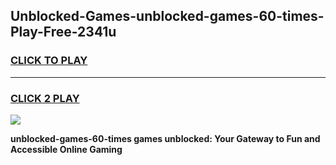
## Unblocked-Games-unblocked-games-60-times-Play-Free-2341u
<h3>
<a href="https://premium76.site?title=unblocked-games-60-times&ref=18A">CLICK TO PLAY</a></h3>
<hr>

<h3>
<a href="https://premium76.site?title=unblocked-games-60-times&ref=18A">CLICK 2 PLAY</a>
  
</h3>

<a href="https://premium76.site?title=unblocked-games-60-times&ref=18A"><img src="https://clearcache.store/games.png"></a>


**unblocked-games-60-times games unblocked: Your Gateway to Fun and Accessible Online Gaming**
